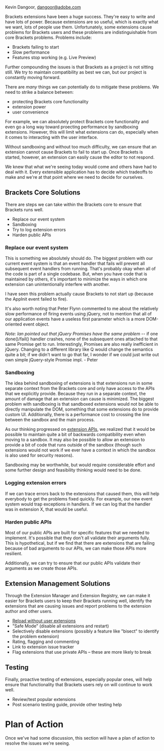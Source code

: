 Kevin Dangoor, dangoor@adobe.com

Brackets extensions have been a huge success. They're easy to write and have lots of power. Because extensions are so useful, which is exactly what we want, lots of people use them. Unfortunately, some extensions cause problems for Brackets users and these problems are indistinguishable from core Brackets problems. Problems include:

* Brackets failing to start
* Slow performance
* Features stop working (e.g. Live Preview)

Further compounding the issues is that Brackets as a project is not sitting still. We try to maintain compatibility as best we can, but our project is constantly moving forward.

There are *many* things we can potentially do to mitigate these problems. We need to strike a balance between:

* protecting Brackets core functionality
* extension power
* user convenience

For example, we can absolutely protect Brackets core functionality and even go a long way toward proecting performance by sandboxing extensions. However, this will limit what extensions can do, especially when it comes to interacting with the user interface.

Without sandboxing and without too much difficulty, we can ensure that an extension cannot cause Brackets to fail to start up. Once Brackets is started, however, an extension can easily cause the editor to not respond.

We knew that what we're seeing today would come and others have had to deal with it. Every extensible application has to decide which tradeoffs to make and we're at that point where we need to decide for ourselves.

## Brackets Core Solutions

There are steps we can take within the Brackets core to ensure that Brackets runs well.

* Replace our event system
* Sandboxing
* Try to log extension errors
* Harden public APIs

### Replace our event system

This is something we absolutely should do. The biggest problem with our current event system is that an event handler that fails will prevent all subsequent event handlers from running. That's probably okay when all of the code is part of a single codebase. But, when you have code that is maintained by others, it's important to minimize the ways in which one extension can unintentionally interfere with another.

I have seen this problem actually cause Brackets to not start up (because the AppInit event failed to fire).

It's also worth noting that Peter Flynn commented to me about the relatively slow performance of firing events using jQuery, not to mention that all of our application events have a useless first parameter which is a more DOM-oriented event object.

_Note: Ian pointed out that jQuery Promises have the same problem_ -- if one done()/fail() handler crashes, none of the subsequent ones attached to that same Promise get to run. Interestingly, Promises are also really inefficient in jQuery. Changing to a different library like Q would change the semantics quite a bit; if we didn't want to go that far, I wonder if we could just write out own simple jQuery-style Promise impl. - Peter

### Sandboxing

The idea behind sandboxing of extensions is that extensions run in some separate context from the Brackets core and only have access to the APIs that we explicitly provide. Because they run in a separate context, the amount of damage that an extension can cause is minimized. The biggest problem with sandboxing is that sandboxed extensions would not be able to directly manipulate the DOM, something that some extensions do to provide custom UI. Additionally, there is a performance cost to crossing the line between the sandbox and the main process.

As our thinking progressed on [extension APIs](https://github.com/adobe/brackets/wiki/Extension-API-Research), we realized that it would be possible to maintain quite a bit of backwards compatibility even when moving to a sandbox. It may also be possible to allow an extension to provide a bit of code that runs outside of the sandbox (though such extensions would not work if we ever have a context in which the sandbox is also used for security reasons).

Sandboxing may be worthwhile, but would require considerable effort and some further design and feasibility thinking would need to be done.

### Logging extension errors

If we can trace errors back to the extensions that caused them, this will help everybody to get the problems fixed quickly. For example, our new event system would trap exceptions in handlers. If we can log that the handler was in extension X, that would be useful.

### Harden public APIs

Most of our public APIs are built for specific features that we needed to implement. It's possible that they don't all validate their arguments fully. This is hypothetical, but if we find that there are extensions that are failing because of bad arguments to our APIs, we can make those APIs more resilient.

Additionally, we can try to ensure that our public APIs validate their arguments as we create those APIs.

## Extension Management Solutions

Through the Extension Manager and Extension Registry, we can make it easier for Brackets users to keep their Brackets running well, identify the extensions that are causing issues and report problems to the extension author and other users.

* [Reload without user extensions](https://github.com/adobe/brackets/pull/6334)
* "Safe Mode" (disable all extensions and restart)
* Selectively disable extensions (possibly a feature like "bisect" to identify the problem extension)
* Rating, flagging and commenting
* Link to extension issue tracker
* Flag extensions that use private APIs – these are more likely to break

## Testing

Finally, proactive testing of extensions, especially popular ones, will help ensure that functionality that Brackets users rely on will continue to work well.

* Review/test popular extensions
* Post scenario testing guide, provide other testing help

# Plan of Action

Once we've had some discussion, this section will have a plan of action to resolve the issues we're seeing.